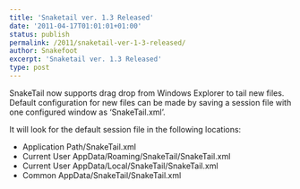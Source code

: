 ```yaml
---
title: 'Snaketail ver. 1.3 Released'
date: '2011-04-17T01:01:01+01:00'
status: publish
permalink: /2011/snaketail-ver-1-3-released/
author: Snakefoot
excerpt: 'Snaketail ver. 1.3 Released'
type: post
---
```

SnakeTail now supports drag drop from Windows Explorer to tail new files.
Default configuration for new files can be made by saving a session file with one configured window as ‘SnakeTail.xml’.

It will look for the default session file in the following locations:

- Application Path/SnakeTail.xml
- Current User AppData/Roaming/SnakeTail/SnakeTail.xml
- Current User AppData/Local/SnakeTail/SnakeTail.xml
- Common AppData/SnakeTail/SnakeTail.xml